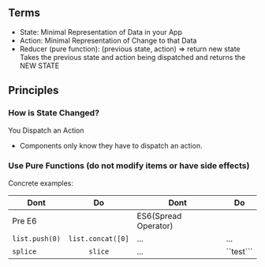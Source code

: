 
## Terms
- State: Minimal Representation of Data in your App
- Action: Minimal Representation of Change to that Data
- Reducer (pure function): (previous state, action) => return new state
Takes the previous state and action being dispatched and returns the NEW STATE

## Principles

### How is State Changed? 
You Dispatch an Action

- Components only know they have to dispatch an action. 

### Use Pure Functions (do not modify items or have side effects)
Concrete examples: 


| Dont                | Do                   |       Dont          |    Do     |  
| --------------------|:--------------------:|---------------------|-----------|
| Pre E6              |                      | ES6(Spread Operator)|           |  
| ```list.push(0)```  | ```list.concat([0]```| ...                 |       ... |
| ```splice```        | ```slice```          | ...                 | ``test``` |

